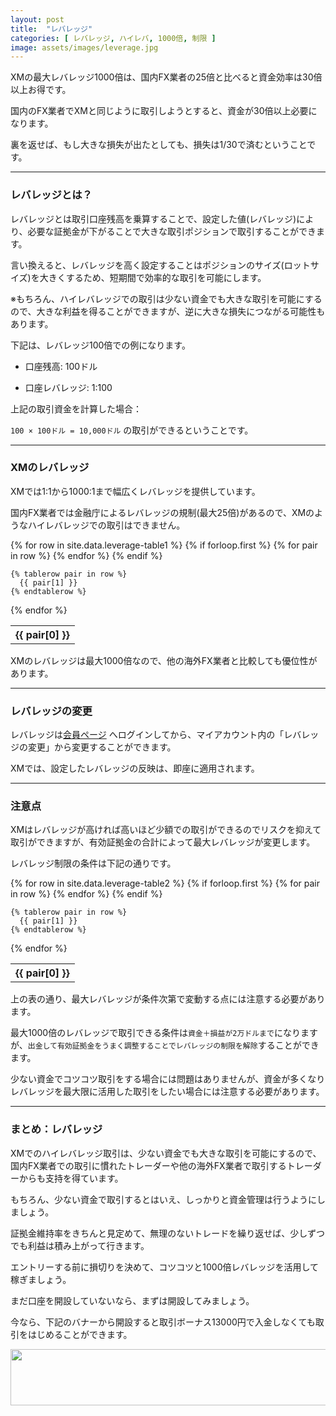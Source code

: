 ```yaml
---
layout: post
title:  "レバレッジ"
categories: [ レバレッジ, ハイレバ, 1000倍, 制限 ]
image: assets/images/leverage.jpg
---
```


XMの最大レバレッジ1000倍は、国内FX業者の25倍と比べると資金効率は30倍以上お得です。

国内のFX業者でXMと同じように取引しようとすると、資金が30倍以上必要になります。

裏を返せば、もし大きな損失が出たとしても、損失は1/30で済むということです。

<hr>

### レバレッジとは？

レバレッジとは取引口座残高を乗算することで、設定した値(レバレッジ)により、必要な証拠金が下がることで大きな取引ポジションで取引することができます。

言い換えると、レバレッジを高く設定することはポジションのサイズ(ロットサイズ)を大きくするため、短期間で効率的な取引を可能にします。

※もちろん、ハイレバレッジでの取引は少ない資金でも大きな取引を可能にするので、大きな利益を得ることができますが、逆に大きな損失につながる可能性もあります。

下記は、レバレッジ100倍での例になります。

- 口座残高: 100ドル

- 口座レバレッジ: 1:100

上記の取引資金を計算した場合：

`100 × 100ドル = 10,000ドル` の取引ができるということです。


<hr>

### XMのレバレッジ

XMでは1:1から1000:1まで幅広くレバレッジを提供しています。

国内FX業者では金融庁によるレバレッジの規制(最大25倍)があるので、XMのようなハイレバレッジでの取引はできません。

<table>
  {% for row in site.data.leverage-table1 %}
    {% if forloop.first %}
    <tr>
      {% for pair in row %}
        <th>{{ pair[0] }}</th>
      {% endfor %}
    </tr>
    {% endif %}

    {% tablerow pair in row %}
      {{ pair[1] }}
    {% endtablerow %}
  {% endfor %}
</table>

XMのレバレッジは最大1000倍なので、他の海外FX業者と比較しても優位性があります。

<hr>

### レバレッジの変更
レバレッジは<a href="https://clicks.affstrack.com/c?c=550036&l=ja&p=22">会員ページ</a> へログインしてから、マイアカウント内の「レバレッジの変更」から変更することができます。

XMでは、設定したレバレッジの反映は、即座に適用されます。



<hr>

### 注意点

XMはレバレッジが高ければ高いほど少額での取引ができるのでリスクを抑えて取引ができますが、有効証拠金の合計によって最大レバレッジが変更します。

レバレッジ制限の条件は下記の通りです。

<table>
  {% for row in site.data.leverage-table2 %}
    {% if forloop.first %}
    <tr>
      {% for pair in row %}
        <th>{{ pair[0] }}</th>
      {% endfor %}
    </tr>
    {% endif %}

    {% tablerow pair in row %}
      {{ pair[1] }}
    {% endtablerow %}
  {% endfor %}
</table>

上の表の通り、最大レバレッジが条件次第で変動する点には注意する必要があります。

最大1000倍のレバレッジで取引できる条件は`資金＋損益が2万ドルまで`になりますが、`出金して有効証拠金をうまく調整することでレバレッジの制限を解除`することができます。

少ない資金でコツコツ取引をする場合には問題はありませんが、資金が多くなりレバレッジを最大限に活用した取引をしたい場合には注意する必要があります。

<hr>

### まとめ：レバレッジ

XMでのハイレバレッジ取引は、少ない資金でも大きな取引を可能にするので、国内FX業者での取引に慣れたトレーダーや他の海外FX業者で取引するトレーダーからも支持を得ています。

もちろん、少ない資金で取引するとはいえ、しっかりと資金管理は行うようにしましょう。

証拠金維持率をきちんと見定めて、無理のないトレードを繰り返せば、少しずつでも利益は積み上がって行きます。

エントリーする前に損切りを決めて、コツコツと1000倍レバレッジを活用して稼ぎましょう。

まだ口座を開設していないなら、まずは開設してみましょう。

今なら、下記のバナーから開設すると取引ボーナス13000円で入金しなくても取引をはじめることができます。

<a href="https://clicks.affstrack.com/c?m=9257&c=550036" referrerpolicy="no-referrer-when-downgrade"><img src="https://ads.affstrack.com/i/9257?c=550036" width="728" height="90" referrerpolicy="no-referrer-when-downgrade"/></a>


